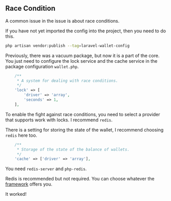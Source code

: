 ## Race Condition

A common issue in the issue is about race conditions.

If you have not yet imported the config into the project, then you need to do this.
```bash
php artisan vendor:publish --tag=laravel-wallet-config
```

Previously, there was a vacuum package, but now it is a part of the core. You just need to configure the lock service and the cache service in the package configuration `wallet.php`.

```php
    /**
     * A system for dealing with race conditions.
     */
    'lock' => [
        'driver' => 'array',
        'seconds' => 1,
    ],
```

To enable the fight against race conditions, you need to select a provider that supports work with locks. I recommend `redis`.

There is a setting for storing the state of the wallet, I recommend choosing `redis` here too.

```php
    /**
     * Storage of the state of the balance of wallets.
     */
    'cache' => ['driver' => 'array'],
```

You need `redis-server` and `php-redis`.

Redis is recommended but not required. You can choose whatever the [framework](https://laravel.com/docs/8.x/cache#introduction) offers you.

It worked! 
